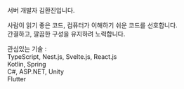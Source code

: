 서버 개발자 김환진입니다.

사람이 읽기 좋은 코드, 컴퓨터가 이해하기 쉬운 코드를 선호합니다.<br/>
간결하고, 깔끔한 구성을 유지하려 노력합니다.

관심있는 기술 :
<br/>
TypeScript, Nest.js, Svelte.js, React.js
<br/>
Kotlin, Spring
<br/>
C#, ASP.NET, Unity
<br/>
Flutter
